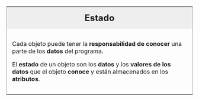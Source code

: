 <table id="card">
    <tr>
        <td align="center">
            <h2>Estado</h2>
        </td>
    </tr>
    <tr>
        <td>
            <p>Cada objeto puede tener la <b>responsabilidad de conocer</b> una parte de los <b>datos</b> del programa.</p><p>El <b>estado</b> de un objeto son los <b>datos</b> y los <b>valores de los datos</b> que el objeto <b>conoce</b> y están almacenados en los <b>atributos</b>.</p>
        </td>
    </tr>
</table>

<style>
    #card {
        margin-top: 20px;
        border: 1px solid #999;
    }
    #card h2 {
        margin: 0;
    }
    #card tr:first-child {
        background: #eee;
    }
    #card td {
        padding: 15px;
    }
</style>